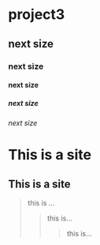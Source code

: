 # project3
## next size
### next size
#### next size
##### next size
###### next size

This is a site
===============

This is a site
---------------

> this is ...
>> this is...
>>> this is...

